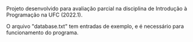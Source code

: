 Projeto desenvolvido para avaliação parcial na disciplina de Introdução à Programação na UFC (2022.1).

O arquivo "database.txt" tem entradas de exemplo, e é necessário para funcionamento do programa. 
